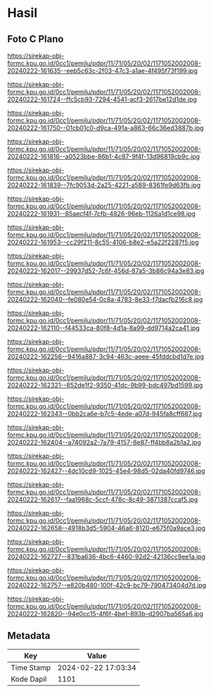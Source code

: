 # Hasil

## Foto C Plano

https://sirekap-obj-formc.kpu.go.id/0cc1/pemilu/pdpr/11/71/05/20/02/1171052002008-20240222-161635--eeb5c63c-2f03-47c3-a1ae-4f495f73f199.jpg

https://sirekap-obj-formc.kpu.go.id/0cc1/pemilu/pdpr/11/71/05/20/02/1171052002008-20240222-161724--ffc5cb93-7294-4541-acf3-2617be12d1de.jpg

https://sirekap-obj-formc.kpu.go.id/0cc1/pemilu/pdpr/11/71/05/20/02/1171052002008-20240222-161750--01cb01c0-d9ca-491a-a863-66c36ed3887b.jpg

https://sirekap-obj-formc.kpu.go.id/0cc1/pemilu/pdpr/11/71/05/20/02/1171052002008-20240222-161816--a0523bbe-86b1-4c87-9f4f-13d96819cb9c.jpg

https://sirekap-obj-formc.kpu.go.id/0cc1/pemilu/pdpr/11/71/05/20/02/1171052002008-20240222-161839--7fc9053d-2a25-4221-a589-8361fe9d63fb.jpg

https://sirekap-obj-formc.kpu.go.id/0cc1/pemilu/pdpr/11/71/05/20/02/1171052002008-20240222-161931--85aecf4f-7cfb-4826-96eb-1126a1d1ce98.jpg

https://sirekap-obj-formc.kpu.go.id/0cc1/pemilu/pdpr/11/71/05/20/02/1171052002008-20240222-161953--cc29f211-8c55-4106-b8e2-e5a22f2287f5.jpg

https://sirekap-obj-formc.kpu.go.id/0cc1/pemilu/pdpr/11/71/05/20/02/1171052002008-20240222-162017--29937d52-7c6f-456d-87a5-3b86c94a3e83.jpg

https://sirekap-obj-formc.kpu.go.id/0cc1/pemilu/pdpr/11/71/05/20/02/1171052002008-20240222-162040--fe080e54-0c8a-4783-8e33-f7dacfb216c8.jpg

https://sirekap-obj-formc.kpu.go.id/0cc1/pemilu/pdpr/11/71/05/20/02/1171052002008-20240222-162110--f44533ca-80f8-4d1a-8a99-dd9714a2ca41.jpg

https://sirekap-obj-formc.kpu.go.id/0cc1/pemilu/pdpr/11/71/05/20/02/1171052002008-20240222-162256--9416a887-3c94-463c-aeee-45fddcbd1d7e.jpg

https://sirekap-obj-formc.kpu.go.id/0cc1/pemilu/pdpr/11/71/05/20/02/1171052002008-20240222-162321--852de1f2-9350-41dc-9b99-bdc497bd1599.jpg

https://sirekap-obj-formc.kpu.go.id/0cc1/pemilu/pdpr/11/71/05/20/02/1171052002008-20240222-162343--0bb2ca6e-b7c5-4ede-a07d-945fa8cff687.jpg

https://sirekap-obj-formc.kpu.go.id/0cc1/pemilu/pdpr/11/71/05/20/02/1171052002008-20240222-162404--a74092a2-7a79-4157-8e87-ff4bb8a2b1a2.jpg

https://sirekap-obj-formc.kpu.go.id/0cc1/pemilu/pdpr/11/71/05/20/02/1171052002008-20240222-162427--4dc10cd9-1025-45e4-98d5-02da40fd9746.jpg

https://sirekap-obj-formc.kpu.go.id/0cc1/pemilu/pdpr/11/71/05/20/02/1171052002008-20240222-162617--faa1968c-5ccf-478c-8c49-3871387ccaf5.jpg

https://sirekap-obj-formc.kpu.go.id/0cc1/pemilu/pdpr/11/71/05/20/02/1171052002008-20240222-162658--4918b3d5-5904-46a6-8120-e675f0a9ace3.jpg

https://sirekap-obj-formc.kpu.go.id/0cc1/pemilu/pdpr/11/71/05/20/02/1171052002008-20240222-162727--831ba636-4bc6-4460-92d2-42136cc9ee1a.jpg

https://sirekap-obj-formc.kpu.go.id/0cc1/pemilu/pdpr/11/71/05/20/02/1171052002008-20240222-162757--e820b480-100f-42c9-bc79-790473404d7d.jpg

https://sirekap-obj-formc.kpu.go.id/0cc1/pemilu/pdpr/11/71/05/20/02/1171052002008-20240222-162820--94e0cc15-4f6f-4be1-893b-d2907ba565a6.jpg


## Metadata

| Key        | Value               |
| ---------- | ------------------- |
| Time Stamp | 2024-02-22 17:03:34 |
| Kode Dapil | 1101                |



